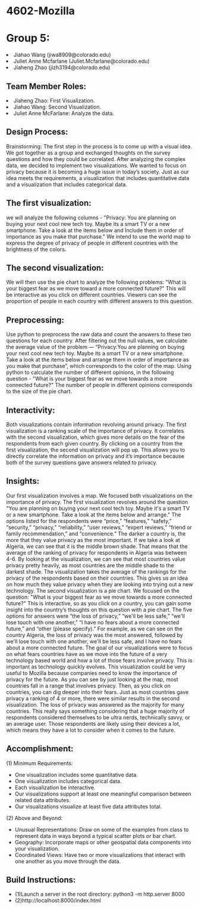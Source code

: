 # 4602-Mozilla
# Group 5:

<li>Jiahao Wang (jiwa8909@colorado.edu)</li>
<li>Juliet Anne Mcfarlane (Juliet.Mcfarlane@colorado.edu)</li>
<li>Jiaheng Zhao (jizh3194@colorado.edu)</li>

<h2>Team Member Roles: </h2>
<li>Jiaheng Zhao: First Visualization.</li>
<li>Jiahao Wang: Second Visualization.</li>
<li>Juliet Anne McFarlane: Analyze the data.</li>

<h2>Design Process:</h2> 
Brainstorming: The first step in the process is to come up with a visual idea. We got together as a group and exchanged thoughts on the survey questions and how they could be correlated. After analyzing the complex data, we decided to implement two visualizations. We wanted to focus on privacy because it is becoming a huge issue in today’s society. Just as our idea meets the requirements, a visualization that includes quantitative data and a visualization that includes categorical data. 

  

<h2>The first visualization:</h2> 
we will analyze the following columns - "Privacy: You are planning on buying your next cool new tech toy. Maybe its a smart TV or a new smartphone. Take a look at the items below and Include them in order of importance as you make that purchase." We intend to use the world map to express the degree of privacy of people in different countries with the brightness of the colors. 


<h2>The second visualization:</h2> 
We will then use the pie chart to analyze the following problems: "What is your biggest fear as we move toward a more connected future?" This will be interactive as you click on different countries. Viewers can see the proportion of people in each country with different answers to this question.

<h2>Preprocessing:</h2> 
Use python to preprocess the raw data and count the answers to these two questions for each country. After filtering out the null values, we calculate the average value of the problem — “Privacy:You are planning on buying your next cool new tech toy. Maybe its a smart TV or a new smartphone. Take a look at the items below and arrange them in order of importance as you make that purchase”, which corresponds to the color of the map. Using python to calculate the number of different opinions, in the following question - "What is your biggest fear as we move towards a more connected future?" The number of people in different opinions corresponds to the size of the pie chart.

<h2>Interactivity:</h2> 
Both visualizations contain information revolving around privacy. The first visualization is a ranking scale of the importance of privacy. It correlates with the second visualization, which gives more details on the fear of the respondents from each given country. By clicking on a country from the first visualization, the second visualization will pop up. This allows you to directly correlate the information on privacy and it’s importance because both of the survey questions gave answers related to privacy.

<h2>Insights:</h2>
Our first visualization involves a map. We focused both visualizations on the importance of privacy. The first visualization revolves around the question "You are planning on buying your next cool tech toy. Maybe it's a smart TV or a new smartphone. Take a look at the items below and arrange." The options listed for the respondents were “price,” “features,” “safety,” “security,” “privacy,” “reliability,” “user reviews,” “expert reviews,” “friend or family recommendation,” and “convenience.” The darker a country is, the more that they value privacy as the most important. If we take a look at Algeria, we can see that it is the middle brown shade. That means that the average of the ranking of privacy for respondents in Algeria was between 4-6. By looking at the visualization, we can see that most countries value privacy pretty heavily, as most countries are the middle shade to the darkest shade. The visualization takes the average of the rankings for the privacy of the respondents based on their countries. This gives us an idea on how much they value privacy when they are looking into trying out a new technology. 
The second visualization is a pie chart. We focused on the question: "What is your biggest fear as we move towards a more connected future?" This is interactive, so as you click on a country, you can gain some insight into the country’s thoughts on this question with a pie chart. The five options for answers were “the loss of privacy,” “we'll be less safe,” “we'll lose touch with one another,” “I have no fears about a more connected future,” and “other (please specify).” For example, as we can see on the country Algeria, the loss of privacy was the most answered, followed by we'll lose touch with one another, we'll be less safe, and I have no fears about a more connected future. The goal of our visualizations were to focus on what fears countries have as we move into the future of a very technology based world and how a lot of those fears involve privacy. This is important as technology quickly evolves. This visualization could be very useful to Mozilla because companies need to know the importance of privacy for the future. As you can see by just looking at the map, most countries fall in a range that involves privacy. Then, as you click on countries, you can dig deeper into their fears. Just as most countries gave privacy a ranking of 4 or more, there were similar results in the second visualization. The loss of privacy was answered as the majority for many countries. This really says something considering that a huge majority of respondents considered themselves to be ultra nerds, technically savvy, or an average user. Those respondents are likely using their devices a lot, which means they have a lot to consider when it comes to the future. 


<h2>Accomplishment:</h2>

(1) Minimum Requirements:
<ul>
<li>One visualization includes some quantitative data.</li>
<li>One visualization includes categorical data.</li>
<li>Each visualization be interactive.</li>
<li>Our visualizations support at least one meaningful comparison between related data attributes.</li>
<li>Our visualizations visualize at least five data attributes total.</li>
</ul>

(2) Above and Beyond:
<ul>
<li>Unusual Representations: Draw on some of the examples from class to represent data in ways beyond a typical scatter plots or bar chart.</li>
<li>Geography: Incorporate maps or other geospatial data components into your visualization.</li>
<li>Coordinated Views: Have two or more visualizations that interact with one another as you move through the data.</li>
</ul>

<h2>Build Instructions:</h2>

<ul>
<li>(1)Launch a server in the root directory: python3 -m http.server 8000</li>
	
<li>(2)http://localhost:8000/index.html</li>
</ul>
	
